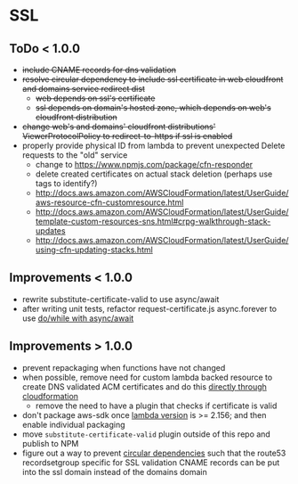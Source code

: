 # SSL

## ToDo < 1.0.0

- ~~include CNAME records for dns validation~~
- ~~resolve circular dependency to include ssl certificate in web cloudfront and domains service redirect dist~~
  - ~~web depends on ssl's certificate~~
  - ~~ssl depends on domain's hosted zone, which depends on web's cloudfront distribution~~
- ~~change web's and domains' cloudfront distributions' ViewerProtocolPolicy to redirect-to-https if ssl is enabled~~
- properly provide physical ID from lambda to prevent unexpected Delete requests to the "old" service
  - change to https://www.npmjs.com/package/cfn-responder
  - delete created certificates on actual stack deletion (perhaps use tags to identify?)
  - http://docs.aws.amazon.com/AWSCloudFormation/latest/UserGuide/aws-resource-cfn-customresource.html  
  - http://docs.aws.amazon.com/AWSCloudFormation/latest/UserGuide/template-custom-resources-sns.html#crpg-walkthrough-stack-updates
  - http://docs.aws.amazon.com/AWSCloudFormation/latest/UserGuide/using-cfn-updating-stacks.html
  
## Improvements < 1.0.0

- rewrite substitute-certificate-valid to use async/await
- after writing unit tests, refactor request-certificate.js async.forever to use [do/while with async/await](https://github.com/caolan/async/issues/1503#issuecomment-350576515)

## Improvements > 1.0.0
- prevent repackaging when functions have not changed
- when possible, remove need for custom lambda backed resource to create DNS validated ACM certificates and do this [directly through cloudformation](https://aws.amazon.com/blogs/security/easier-certificate-validation-using-dns-with-aws-certificate-manager/#comment-3651528530)
  - remove the need to have a plugin that checks if certificate is valid
- don't package aws-sdk once [lambda version](http://docs.aws.amazon.com/lambda/latest/dg/current-supported-versions.html) is >= 2.156; and then enable individual packaging
- move `substitute-certificate-valid` plugin outside of this repo and publish to NPM
- figure out a way to prevent [circular dependencies](https://github.com/serverless/serverless/pull/3575) such that the route53 recordsetgroup specific for SSL validation CNAME records can be put into the ssl domain instead of the domains domain